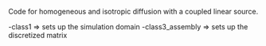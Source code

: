 Code for homogeneous and isotropic diffusion with a coupled linear source.

-class1 => sets up the simulation domain 
-class3_assembly => sets up the discretized matrix 




